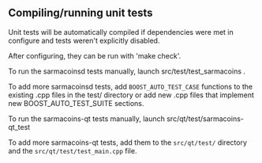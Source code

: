 Compiling/running unit tests
------------------------------------

Unit tests will be automatically compiled if dependencies were met in configure
and tests weren't explicitly disabled.

After configuring, they can be run with 'make check'.

To run the sarmacoinsd tests manually, launch src/test/test_sarmacoins .

To add more sarmacoinsd tests, add `BOOST_AUTO_TEST_CASE` functions to the existing
.cpp files in the test/ directory or add new .cpp files that
implement new BOOST_AUTO_TEST_SUITE sections.

To run the sarmacoins-qt tests manually, launch src/qt/test/sarmacoins-qt_test

To add more sarmacoins-qt tests, add them to the `src/qt/test/` directory and
the `src/qt/test/test_main.cpp` file.
